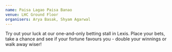 ```yaml
---
name: Paisa Lagao Paisa Banao
venue: LHC Ground Floor
organisers: Arya Basak, Shyam Agarwal
---
```

Try out your luck at our one-and-only betting stall in Lexis. Place your bets, take a chance and see if your fortune favours you - double your winnings or walk away wiser!